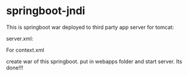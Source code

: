 # springboot-jndi

This is springboot war deployed to third party app server
for tomcat:

server.xml:

<Resource name="sachin/db" 
	      global="sachin/db" 
	      auth="Container" 
	      type="javax.sql.DataSource" 
	      driverClassName="com.mysql.jdbc.Driver" 
	      url="jdbc:mysql://localhost:3306/test1" 
	      username="sachin" 
	      password="Sachin@123" 
	      maxActive="100" 
	      maxIdle="20" 
	      minIdle="5" 
	      maxWait="10000"/>
        
For context.xml

<ResourceLink name="sachin/db"
                global="sachin/db"
                auth="Container"
                type="javax.sql.DataSource" />
                
create war of this springboot. put in webapps folder and start server.
Its done!!!
